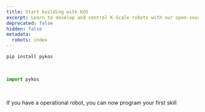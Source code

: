 ```yaml
---
title: Start building with KOS
excerpt: Learn to develop and control K-Scale robots with our open-source software.
deprecated: false
hidden: false
metadata:
  robots: index
---
```

```python
pip install pykos
```

<br />

```python Python
import pykos
```

<br />

If you have a operational robot, you can now program your first skill

<TutorialTile emoji="🦉" slug="make-your-robot-wave" title="Make your Robot wave" />
